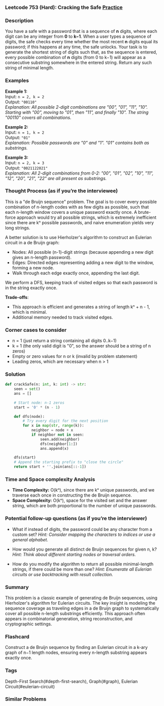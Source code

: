 ### Leetcode 753 (Hard): Cracking the Safe [Practice](https://leetcode.com/problems/cracking-the-safe)

### Description  
You have a safe with a password that is a sequence of **n** digits, where each digit can be any integer from **0** to **k−1**. When a user types a sequence of digits, the safe checks every time whether the most recent **n** digits equal its password; if this happens at any time, the safe unlocks. Your task is to generate the shortest string of digits such that, as the sequence is entered, every possible combination of **n** digits (from 0 to k−1) will appear as a consecutive substring somewhere in the entered string. Return any such string of minimal length.

### Examples  

**Example 1:**  
Input: `n = 2, k = 2`  
Output: `"00110"`  
*Explanation: All possible 2-digit combinations are "00", "01", "11", "10". Starting with "00", moving to "01", then "11", and finally "10". The string "00110" covers all combinations.*

**Example 2:**  
Input: `n = 1, k = 2`  
Output: `"01"`  
*Explanation: Possible passwords are "0" and "1". "01" contains both as substrings.*

**Example 3:**  
Input: `n = 2, k = 3`  
Output: `"0021122021"`  
*Explanation: All 2-digit combinations from 0-2: "00", "01", "02", "10", "11", "12", "20", "21", "22" are all present as substrings.*

### Thought Process (as if you’re the interviewee)  
This is a "de Bruijn sequence" problem. The goal is to cover every possible combination of n-length codes with as few digits as possible, such that each n-length window covers a unique password exactly once. A brute-force approach would try all possible strings, which is extremely inefficient since there are kⁿ possible passwords, and naive enumeration yields very long strings.

A better solution is to use Hierholzer's algorithm to construct an Eulerian circuit in a de Bruijn graph:  
- Nodes: All possible (n-1)-digit strings (because appending a new digit gives an n-length password).
- Edges: Directed edges representing adding a new digit to the window, forming a new node.
- Walk through each edge exactly once, appending the last digit.

We perform a DFS, keeping track of visited edges so that each password is in the string exactly once.

**Trade-offs**:
- This approach is efficient and generates a string of length kⁿ + n - 1, which is minimal.
- Additional memory needed to track visited edges.

### Corner cases to consider  
- n = 1 (just return a string containing all digits 0..k−1)
- k = 1 (the only valid digit is "0", so the answer should be a string of n zeros)
- Empty or zero values for n or k (invalid by problem statement)
- Leading zeros, which are necessary when n > 1

### Solution

```python
def crackSafe(n: int, k: int) -> str:
    seen = set()
    ans = []
    
    # Start node: n-1 zeros
    start = '0' * (n - 1)
    
    def dfs(node):
        # Try every digit for the next position
        for x in map(str, range(k)):
            neighbor = node + x
            if neighbor not in seen:
                seen.add(neighbor)
                dfs(neighbor[1:])
                ans.append(x)
    
    dfs(start)
    # Append the starting prefix to "close the circle"
    return start + ''.join(ans[::-1])
```

### Time and Space complexity Analysis  

- **Time Complexity:** O(kⁿ), since there are kⁿ unique passwords, and we traverse each once in constructing the de Bruijn sequence.
- **Space Complexity:** O(kⁿ), space for the visited set and the answer string, which are both proportional to the number of unique passwords.

### Potential follow-up questions (as if you’re the interviewer)  

- What if instead of digits, the password could be any character from a custom set?
  *Hint: Consider mapping the characters to indices or use a general alphabet.*

- How would you generate all distinct de Bruijn sequences for given n, k?
  *Hint: Think about different starting nodes or traversal orders.*

- How do you modify the algorithm to return all possible minimal-length strings, if there could be more than one?
  *Hint: Enumerate all Eulerian circuits or use backtracking with result collection.*

### Summary
This problem is a classic example of generating de Bruijn sequences, using Hierholzer's algorithm for Eulerian circuits. The key insight is modeling the sequence coverage as traveling edges in a de Bruijn graph to systematically cover all possible n-length substrings efficiently. This approach often appears in combinatorial generation, string reconstruction, and cryptographic settings.


### Flashcard
Construct a de Bruijn sequence by finding an Eulerian circuit in a k-ary graph of n−1 length nodes, ensuring every n-length substring appears exactly once.

### Tags
Depth-First Search(#depth-first-search), Graph(#graph), Eulerian Circuit(#eulerian-circuit)

### Similar Problems
